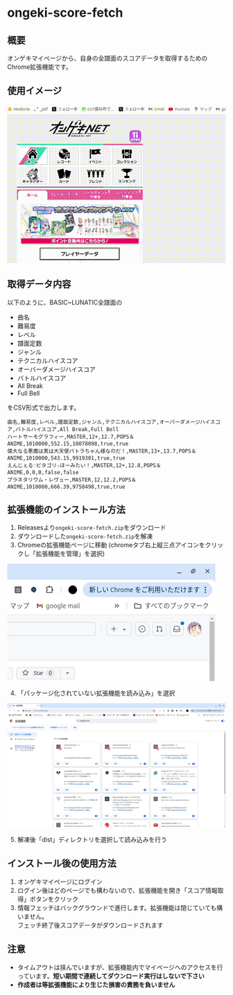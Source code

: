 # ongeki-score-fetch

## 概要

オンゲキマイページから、自身の全譜面のスコアデータを取得するためのChrome拡張機能です。

## 使用イメージ

![使用動画](./readme/use_image.gif)

## 取得データ内容

以下のように、BASIC~LUNATIC全譜面の

- 曲名
- 難易度
- レベル
- 譜面定数
- ジャンル
- テクニカルハイスコア
- オーバーダメージハイスコア
- バトルハイスコア
- All Break
- Full Bell

をCSV形式で出力します。

```csv
曲名,難易度,レベル,譜面定数,ジャンル,テクニカルハイスコア,オーバーダメージハイスコア,バトルハイスコア,All Break,Full Bell
ハートサーモグラフィー,MASTER,12+,12.7,POPS＆ANIME,1010000,552.15,10078098,true,true
偉大なる悪魔は実は大天使パトラちゃん様なのだ！,MASTER,13+,13.7,POPS＆ANIME,1010000,543.15,9919301,true,true
えんじぇる♡ピタゴリ☆ほーみたい！,MASTER,12+,12.8,POPS＆ANIME,0,0,0,false,false
プラネタリウム・レヴュー,MASTER,12,12.2,POPS＆ANIME,1010000,666.39,9758498,true,true
```

## 拡張機能のインストール方法

1. Releasesより`ongeki-score-fetch.zip`をダウンロード
2. ダウンロードした`ongeki-score-fetch.zip`を解凍
3. Chromeの拡張機能ページに移動
(chromeタブ右上縦三点アイコンをクリックし「拡張機能を管理」を選択)

![chrome設定タブ](readme/chrome-option.png)

4. 「パッケージ化されていない拡張機能を読み込み」を選択

![chrome拡張機能読み込み](readme/chrome-extension-admin.png)

5. 解凍後「dist」ディレクトリを選択して読み込みを行う

## インストール後の使用方法

1. オンゲキマイページにログイン
2. ログイン後はどのページでも構わないので、拡張機能を開き「スコア情報取得」ボタンをクリック
3. 情報フェッチはバックグラウンドで進行します。拡張機能は閉じていても構いません。<br/>フェッチ終了後スコアデータがダウンロードされます

## 注意

- タイムアウトは挟んでいますが、拡張機能内でマイページへのアクセスを行っています。**短い期間で連続してダウンロード実行はしないで下さい**
- **作成者は等拡張機能により生じた損害の責務を負いません**
